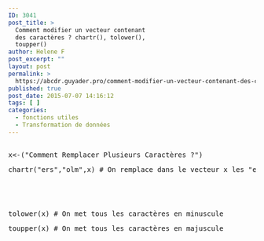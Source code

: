 ```yaml
---
ID: 3041
post_title: >
  Comment modifier un vecteur contenant
  des caractères ? chartr(), tolower(),
  toupper()
author: Helene F
post_excerpt: ""
layout: post
permalink: >
  https://abcdr.guyader.pro/comment-modifier-un-vecteur-contenant-des-caracteres-chartr-tolower-toupper/
published: true
post_date: 2015-07-07 14:16:12
tags: [ ]
categories:
  - fonctions utiles
  - Transformation de données
---
```

<p> <pre lang='rsplus'><br />x&lt;-("Comment Remplacer Plusieurs Caractères ?")</p><p>chartr("ers","olm",x) # On remplace dans le vecteur x les "e" par des "o"</p><p>                                                                   # les "r" par des "l"</p><p>                                                                   # et les "s" par des "m"</p><p></p><p>tolower(x) # On met tous les caractères en minuscule</p><p>toupper(x) # On met tous les caractères en majuscule<br /> </pre>   </p>